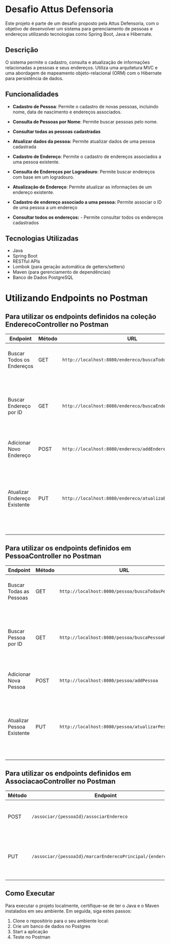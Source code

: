 # Desafio Attus Defensoria

Este projeto é parte de um desafio proposto pela Attus Defensoria, com o objetivo de desenvolver um sistema para gerenciamento de pessoas e endereços utilizando tecnologias como Spring Boot, Java e Hibernate.

## Descrição

O sistema permite o cadastro, consulta e atualização de informações relacionadas a pessoas e seus endereços. Utiliza uma arquitetura MVC e uma abordagem de mapeamento objeto-relacional (ORM) com o Hibernate para persistência de dados.

## Funcionalidades

- **Cadastro de Pessoa**: Permite o cadastro de novas pessoas, incluindo nome, data de nascimento e endereços associados.

- **Consulta de Pessoas por Nome**: Permite buscar pessoas pelo nome.

- **Consultar todas as pessoas cadastradas**

- **Atualizar dados da pessoa:** Permite atualizar dados de uma pessoa cadastrada
  
- **Cadastro de Endereço**: Permite o cadastro de endereços associados a uma pessoa existente.

- **Consulta de Endereços por Logradouro**: Permite buscar endereços com base em um logradouro.

- **Atualização de Endereço**: Permite atualizar as informações de um endereço existente.

- **Cadastro de endereço associado a uma pessoa:** Permite associar o ID de uma pessoa a um endereço

- **Consultar todos os endereços:** - Permite consultar todos os endereços cadastrados

## Tecnologias Utilizadas

- Java
- Spring Boot
- RESTful APIs
- Lombok (para geração automática de getters/setters)
- Maven (para gerenciamento de dependências)
- Banco de Dados PostgreSQL


# Utilizando Endpoints no Postman

## Para utilizar os endpoints definidos na coleção EnderecoController no Postman

| Endpoint                           | Método | URL                                                   | Descrição                                                                                          |
|------------------------------------|--------|-------------------------------------------------------|----------------------------------------------------------------------------------------------------|
| Buscar Todos os Endereços          | GET    | `http://localhost:8080/endereco/buscaTodosEnderecos` | Retorna todos os endereços cadastrados no sistema.                                                  |
| Buscar Endereço por ID              | GET    | `http://localhost:8080/endereco/buscaEnderecoPorId/{id}` | Retorna um endereço específico com base no ID fornecido. Substitua `{id}` pelo ID desejado.     |
| Adicionar Novo Endereço             | POST   | `http://localhost:8080/endereco/addEndereco`          | Cria um novo registro de endereço.                                                                |
| Atualizar Endereço Existente        | PUT    | `http://localhost:8080/endereco/atualizaEndereco/{id}` | Atualiza os detalhes de um endereço existente com base no ID fornecido. Substitua `{id}` pelo ID desejado. |

## Para utilizar os endpoints definidos em PessoaController no Postman

| Endpoint                           | Método | URL                                          | Descrição                                                                                   |
|------------------------------------|--------|----------------------------------------------|---------------------------------------------------------------------------------------------|
| Buscar Todas as Pessoas             | GET    | `http://localhost:8080/pessoa/buscaTodasPessoas` | Retorna todas as pessoas cadastradas no sistema.                                            |
| Buscar Pessoa por ID                | GET    | `http://localhost:8080/pessoa/buscaPessoaPorId/{id}` | Retorna uma pessoa específica com base no ID fornecido. Substitua `{id}` pelo ID desejado. |
| Adicionar Nova Pessoa               | POST   | `http://localhost:8080/pessoa/addPessoa`     | Adiciona uma nova pessoa ao sistema.                                                        |
| Atualizar Pessoa Existente          | PUT    | `http://localhost:8080/pessoa/atualizarPessoa/{id}` | Atualiza os dados de uma pessoa existente com base no ID fornecido. Substitua `{id}` pelo ID desejado. |

## Para utilizar os endpoints definidos em AssociacaoController no Postman

| Método | Endpoint                                              | Descrição                                                    |
|--------|-------------------------------------------------------|--------------------------------------------------------------|
| POST   | `/associar/{pessoaId}/associarEndereco`              | Associa um novo endereço a uma pessoa existente.             |
| PUT    | `/associar/{pessoaId}/marcarEnderecoPrincipal/{enderecoId}` | Define o endereço especificado como principal para a pessoa. |


## Como Executar

Para executar o projeto localmente, certifique-se de ter o Java e o Maven instalados em seu ambiente. Em seguida, siga estes passos:

1. Clone o repositório para o seu ambiente local:
2. Crie um banco de dados no Postgres
3. Start a aplicação
4. Teste no Postman
